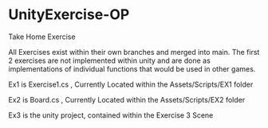 # UnityExercise-OP
Take Home Exercise

All Exercises exist within their own branches and merged into main. The first 2 exercises are not implemented within unity and are done as implementations of individual functions that would be used in other games.

Ex1 is Exercise1.cs , Currently Located within the Assets/Scripts/EX1 folder

Ex2 is Board.cs , Currently Located within the Assets/Scripts/EX2 folder

Ex3 is the unity project, contained within the Exercise 3 Scene
